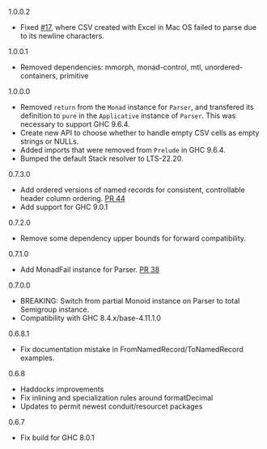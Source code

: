1.0.0.2
* Fixed [#17](https://github.com/ozataman/csv-conduit/issues/17),
  where CSV created with Excel in Mac OS failed to parse due to its
  newline characters.

1.0.0.1
* Removed dependencies: mmorph, monad-control, mtl,
  unordered-containers, primitive

1.0.0.0
* Removed `return` from the `Monad` instance for `Parser`, and
  transfered its definition to `pure` in the `Applicative` instance of
  `Parser`. This was necessary to support GHC 9.6.4.
* Create new API to choose whether to handle empty CSV cells as empty
  strings or NULLs.
* Added imports that were removed from `Prelude` in GHC 9.6.4.
* Bumped the default Stack resolver to LTS-22.20.

0.7.3.0
* Add ordered versions of named records for consistent, controllable header column ordering. [PR 44](https://github.com/ozataman/csv-conduit/pull/44)
* Add support for GHC 9.0.1

0.7.2.0
* Remove some dependency upper bounds for forward compatibility.

0.7.1.0
* Add MonadFail instance for Parser. [PR 38](https://github.com/ozataman/csv-conduit/pull/38)

0.7.0.0
* BREAKING: Switch from partial Monoid instance on Parser to total Semigroup instance.
* Compatibility with GHC 8.4.x/base-4.11.1.0

0.6.8.1
* Fix documentation mistake in FromNamedRecord/ToNamedRecord examples.

0.6.8
* Haddocks improvements
* Fix inlining and specialization rules around formatDecimal
* Updates to permit newest conduit/resourcet packages

0.6.7
* Fix build for GHC 8.0.1

